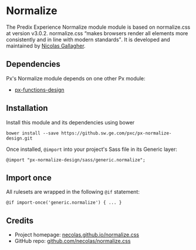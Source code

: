 # Normalize

The Predix Experience Normalize module module is based on normalize.css at version v3.0.2. normalize.css <q>makes browsers render all elements more consistently and in line with modern standards</q>. It is developed and maintained by [Nicolas Gallagher](https://twitter.com/necolas).

## Dependencies

Px's Normalize module depends on one other Px module:

* [px-functions-design](https://github.sw.ge.com/pxc/px-functions-design)

## Installation

Install this module and its dependencies using bower

    bower install --save https://github.sw.ge.com/pxc/px-normalize-design.git

Once installed, `@import` into your project's Sass file in its Generic layer:

    @import "px-normalize-design/sass/generic.normalize";

## Import once

All rulesets are wrapped in the following `@if` statement:

    @if import-once('generic.normalize') { ... }

## Credits

* Project homepage: [necolas.github.io/normalize.css](http://necolas.github.io/normalize.css/)
* GitHub repo: [github.com/necolas/normalize.css](https://github.com/necolas/normalize.css/)
